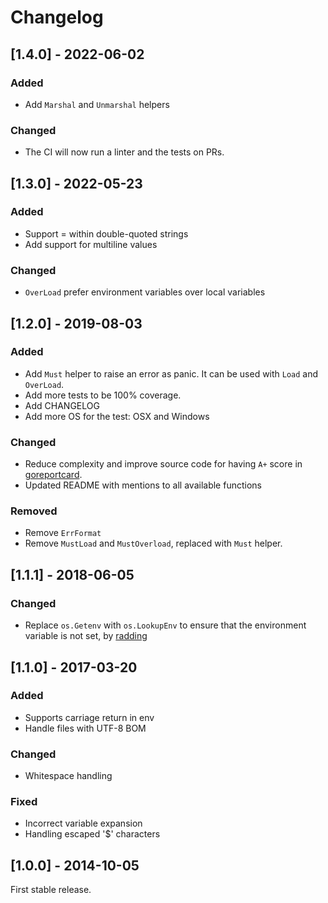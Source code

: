 # Changelog

## [1.4.0] - 2022-06-02

### Added

- Add `Marshal` and `Unmarshal` helpers

### Changed

- The CI will now run a linter and the tests on PRs.

## [1.3.0] - 2022-05-23

### Added

- Support = within double-quoted strings
- Add support for multiline values

### Changed

- `OverLoad` prefer environment variables over local variables

## [1.2.0] - 2019-08-03

### Added

- Add `Must` helper to raise an error as panic. It can be used with `Load` and `OverLoad`.
- Add more tests to be 100% coverage.
- Add CHANGELOG
- Add more OS for the test: OSX and Windows

### Changed

- Reduce complexity and improve source code for having `A+` score in [goreportcard](https://goreportcard.com/report/github.com/subosito/gotenv).
- Updated README with mentions to all available functions

### Removed

- Remove `ErrFormat`
- Remove `MustLoad` and `MustOverload`, replaced with `Must` helper.

## [1.1.1] - 2018-06-05

### Changed

- Replace `os.Getenv` with `os.LookupEnv` to ensure that the environment variable is not set, by [radding](https://github.com/radding)

## [1.1.0] - 2017-03-20

### Added

- Supports carriage return in env
- Handle files with UTF-8 BOM

### Changed

- Whitespace handling

### Fixed

- Incorrect variable expansion
- Handling escaped '$' characters

## [1.0.0] - 2014-10-05

First stable release.

